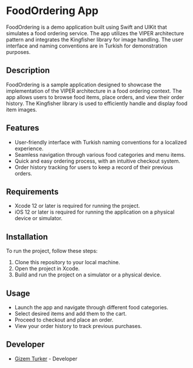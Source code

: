 # FoodOrdering App

FoodOrdering is a demo application built using Swift and UIKit that simulates a food ordering service. The app utilizes the VIPER architecture pattern and integrates the Kingfisher library for image handling. The user interface and naming conventions are in Turkish for demonstration purposes.

## Description

FoodOrdering is a sample application designed to showcase the implementation of the VIPER architecture in a food ordering context. The app allows users to browse food items, place orders, and view their order history. The Kingfisher library is used to efficiently handle and display food item images.

## Features

- User-friendly interface with Turkish naming conventions for a localized experience.
- Seamless navigation through various food categories and menu items.
- Quick and easy ordering process, with an intuitive checkout system.
- Order history tracking for users to keep a record of their previous orders.

## Requirements

- Xcode 12 or later is required for running the project.
- iOS 12 or later is required for running the application on a physical device or simulator.

## Installation

To run the project, follow these steps:

1. Clone this repository to your local machine.
2. Open the project in Xcode.
3. Build and run the project on a simulator or a physical device.

## Usage

- Launch the app and navigate through different food categories.
- Select desired items and add them to the cart.
- Proceed to checkout and place an order.
- View your order history to track previous purchases.

## Developer

- [Gizem Turker](https://github.com/gizemturker) - Developer

